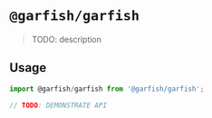 # `@garfish/garfish`

> TODO: description

## Usage

```js
import @garfish/garfish from '@garfish/garfish';

// TODO: DEMONSTRATE API
```
